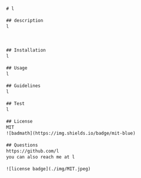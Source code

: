 
        # l

        ## description
        l

        

        ## Installation
        l

        ## Usage
        l

        ## Guidelines
        l

        ## Test
        l

        ## License
        MIT
        ![badmath](https://img.shields.io/badge/mit-blue)

        ## Questions
        https://github.com/l
        you can also reach me at l

        ![license badge](./img/MIT.jpeg)
    